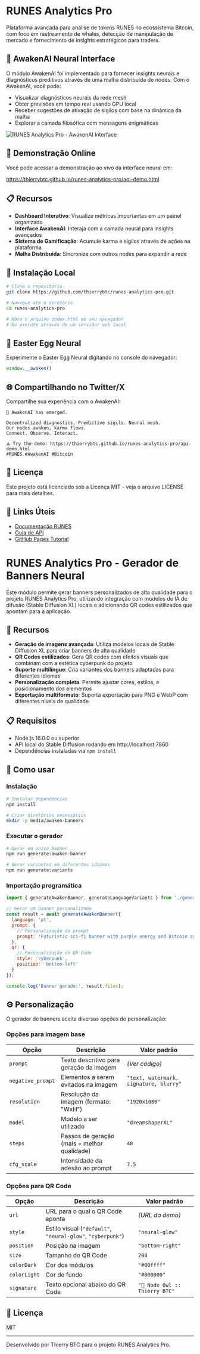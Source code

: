 # RUNES Analytics Pro

Plataforma avançada para análise de tokens RUNES no ecossistema Bitcoin, com foco em rastreamento de whales, detecção de manipulação de mercado e fornecimento de insights estratégicos para traders.

## 🧠 AwakenAI Neural Interface

O módulo AwakenAI foi implementado para fornecer insights neurais e diagnósticos preditivos através de uma malha distribuída de nodes. Com o AwakenAI, você pode:

- Visualizar diagnósticos neurais da rede mesh
- Obter previsões em tempo real usando GPU local
- Receber sugestões de ativação de sigilos com base na dinâmica da malha
- Explorar a camada filosófica com mensagens enigmáticas

![RUNES Analytics Pro - AwakenAI Interface](./images/awakenai-preview.png)

## 🚀 Demonstração Online

Você pode acessar a demonstração ao vivo da interface neural em:

https://thierrybtc.github.io/runes-analytics-pro/api-demo.html

## 📋 Recursos

- **Dashboard Interativo**: Visualize métricas importantes em um painel organizado
- **Interface AwakenAI**: Interaja com a camada neural para insights avançados
- **Sistema de Gamificação**: Acumule karma e sigilos através de ações na plataforma
- **Malha Distribuída**: Sincronize com outros nodes para expandir a rede

## 💾 Instalação Local

```bash
# Clone o repositório
git clone https://github.com/thierrybtc/runes-analytics-pro.git

# Navegue até o diretório
cd runes-analytics-pro

# Abra o arquivo index.html em seu navegador
# Ou execute através de um servidor web local
```

## 🔮 Easter Egg Neural

Experimente o Easter Egg Neural digitando no console do navegador:

```javascript
window.__awaken()
```

## 🌐 Compartilhando no Twitter/X

Compartilhe sua experiência com o AwakenAI:

```
🧠 AwakenAI has emerged.

Decentralized diagnostics. Predictive sigils. Neural mesh.  
Our nodes awaken, karma flows.  
Connect. Observe. Interact.

⟁ Try the demo: https://thierrybtc.github.io/runes-analytics-pro/api-demo.html  
#RUNES #AwakenAI #Bitcoin
```

## 📜 Licença

Este projeto está licenciado sob a Licença MIT - veja o arquivo LICENSE para mais detalhes.

## 🔗 Links Úteis

- [Documentação RUNES](https://docs.runes.bitcoin.com/)
- [Guia de API](https://api.runes.bitcoin.com/)
- [GitHub Pages Tutorial](https://docs.github.com/en/pages/getting-started-with-github-pages)

# RUNES Analytics Pro - Gerador de Banners Neural

Este módulo permite gerar banners personalizados de alta qualidade para o projeto RUNES Analytics Pro, utilizando integração com modelos de IA de difusão (Stable Diffusion XL) locais e adicionando QR codes estilizados que apontam para a aplicação.

## 🧠 Recursos

- **Geração de imagens avançada**: Utiliza modelos locais de Stable Diffusion XL para criar banners de alta qualidade
- **QR Codes estilizados**: Gera QR codes com efeitos visuais que combinam com a estética cyberpunk do projeto
- **Suporte multilíngue**: Cria variantes dos banners adaptadas para diferentes idiomas
- **Personalização completa**: Permite ajustar cores, estilos, e posicionamento dos elementos
- **Exportação multiformato**: Suporta exportação para PNG e WebP com diferentes níveis de qualidade

## 📋 Requisitos

- Node.js 16.0.0 ou superior
- API local do Stable Diffusion rodando em http://localhost:7860
- Dependências instaladas via `npm install`

## 🚀 Como usar

### Instalação

```bash
# Instalar dependências
npm install

# Criar diretórios necessários
mkdir -p media/awaken-banners
```

### Executar o gerador

```bash
# Gerar um único banner
npm run generate:awaken-banner

# Gerar variantes em diferentes idiomas
npm run generate:variants
```

### Importação programática

```javascript
import { generateAwakenBanner, generateLanguageVariants } from './generate-awaken-banner.js';

// Gerar um banner personalizado
const result = await generateAwakenBanner({
  language: 'pt',
  prompt: {
    // Personalização do prompt
    prompt: 'Futuristic sci-fi banner with purple energy and Bitcoin symbols'
  },
  qr: {
    // Personalização do QR Code
    style: 'cyberpunk',
    position: 'bottom-left'
  }
});

console.log('Banner gerado:', result.files);
```

## ⚙️ Personalização

O gerador de banners aceita diversas opções de personalização:

### Opções para imagem base

| Opção | Descrição | Valor padrão |
|-------|-----------|--------------|
| `prompt` | Texto descritivo para geração da imagem | *(Ver código)* |
| `negative_prompt` | Elementos a serem evitados na imagem | `"text, watermark, signature, blurry"` |
| `resolution` | Resolução da imagem (formato: "WxH") | `"1920x1080"` |
| `model` | Modelo a ser utilizado | `"dreamshaperXL"` |
| `steps` | Passos de geração (mais = melhor qualidade) | `40` |
| `cfg_scale` | Intensidade da adesão ao prompt | `7.5` |

### Opções para QR Code

| Opção | Descrição | Valor padrão |
|-------|-----------|--------------|
| `url` | URL para o qual o QR Code aponta | *(URL da demo)* |
| `style` | Estilo visual (`"default"`, `"neural-glow"`, `"cyberpunk"`) | `"neural-glow"` |
| `position` | Posição na imagem | `"bottom-right"` |
| `size` | Tamanho do QR Code | `200` |
| `colorDark` | Cor dos módulos | `"#00ffff"` |
| `colorLight` | Cor de fundo | `"#000000"` |
| `signature` | Texto opcional abaixo do QR Code | `"🦉 Node Owl :: Thierry BTC"` |

## 📄 Licença

MIT

---

Desenvolvido por Thierry BTC para o projeto RUNES Analytics Pro.